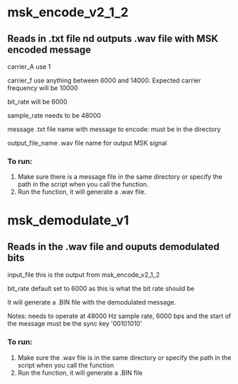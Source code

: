 # msk_encode_v2_1_2
## Reads in .txt file nd outputs .wav file with MSK encoded message

carrier_A 		use 1

carrier_f 		use anything between 6000 and 14000. Expected carrier frequency will be 10000

bit_rate 		will be 6000

sample_rate		needs to be 48000

message 		.txt file name with message to encode: must be in the directory

output_file_name	.wav file name for output MSK signal


### To run:
1. Make sure there is a message file in the same directory or specify the path in the script when you call the function.
2. Run the function, it will generate a .wav file.


# msk_demodulate_v1
## Reads in the .wav file and ouputs demodulated bits

input_file 		this is the output from msk_encode_v2_1_2

bit_rate 		default set to 6000 as this is what the bit rate should be


It will generate a .BIN file with the demodulated message.

Notes: needs to operate at 48000 Hz sample rate, 6000 bps and the start of the message must be the sync key '00101010'

### To run:
1. Make sure the .wav file is in the same directory or specify the path in the script when you call the function
2. Run the function, it will generate a .BIN file
